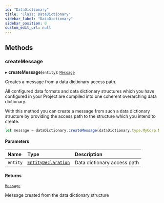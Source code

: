 ```yaml
---
id: "DataDictionary"
title: "Class: DataDictionary"
sidebar_label: "DataDictionary"
sidebar_position: 0
custom_edit_url: null
---
```


## Methods

### createMessage

▸ **createMessage**(`entity`): [`Message`](Message.md)

Creates a message from a data dictionary access path.

All configured data formats and data dictionary structures which you have configured in your Project are compiled into one
coherent overarching data dictionary.

With this method you can create a message from such a data dictionary structure by providing the access path to the structure which you intend to create.

```js
let message = dataDictionary.createMessage(dataDictionary.type.MyCorp.MyStructure.MySubstructure.Record);
```

#### Parameters

| Name | Type | Description |
| :------ | :------ | :------ |
| `entity` | [`EntityDeclaration`](EntityDeclaration.md) | Data dictionary access path |

#### Returns

[`Message`](Message.md)

Message created from the data dictionary structure
